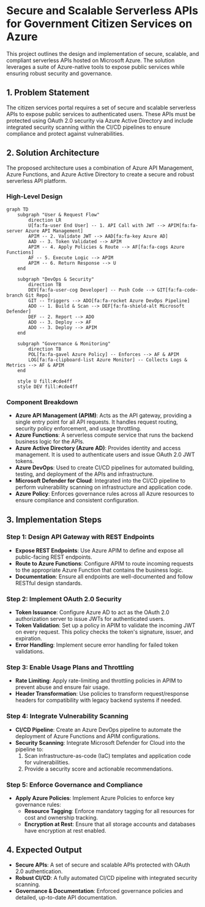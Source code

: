 # Secure and Scalable Serverless APIs for Government Citizen Services on Azure

This project outlines the design and implementation of secure, scalable, and compliant serverless APIs hosted on Microsoft Azure. The solution leverages a suite of Azure-native tools to expose public services while ensuring robust security and governance.

## 1. Problem Statement

The citizen services portal requires a set of secure and scalable serverless APIs to expose public services to authenticated users. These APIs must be protected using OAuth 2.0 security via Azure Active Directory and include integrated security scanning within the CI/CD pipelines to ensure compliance and protect against vulnerabilities.

## 2. Solution Architecture

The proposed architecture uses a combination of Azure API Management, Azure Functions, and Azure Active Directory to create a secure and robust serverless API platform.

### High-Level Design

```mermaid
graph TD
    subgraph "User & Request Flow"
        direction LR
        U[fa:fa-user End User] -- 1. API Call with JWT --> APIM[fa:fa-server Azure API Management]
        APIM -- 2. Validate JWT --> AAD[fa:fa-key Azure AD]
        AAD -- 3. Token Validated --> APIM
        APIM -- 4. Apply Policies & Route --> AF[fa:fa-cogs Azure Functions]
        AF -- 5. Execute Logic --> APIM
        APIM -- 6. Return Response --> U
    end

    subgraph "DevOps & Security"
        direction TB
        DEV[fa:fa-user-cog Developer] -- Push Code --> GIT[fa:fa-code-branch Git Repo]
        GIT -- Triggers --> ADO[fa:fa-rocket Azure DevOps Pipeline]
        ADO -- 1. Build & Scan --> DEF[fa:fa-shield-alt Microsoft Defender]
        DEF -- 2. Report --> ADO
        ADO -- 3. Deploy --> AF
        ADO -- 3. Deploy --> APIM
    end

    subgraph "Governance & Monitoring"
        direction TB
        POL[fa:fa-gavel Azure Policy] -- Enforces --> AF & APIM
        LOG[fa:fa-clipboard-list Azure Monitor] -- Collects Logs & Metrics --> AF & APIM
    end

    style U fill:#cde4ff
    style DEV fill:#cde4ff
```

### Component Breakdown

-   **Azure API Management (APIM)**: Acts as the API gateway, providing a single entry point for all API requests. It handles request routing, security policy enforcement, and usage throttling.
-   **Azure Functions**: A serverless compute service that runs the backend business logic for the APIs.
-   **Azure Active Directory (Azure AD)**: Provides identity and access management. It is used to authenticate users and issue OAuth 2.0 JWT tokens.
-   **Azure DevOps**: Used to create CI/CD pipelines for automated building, testing, and deployment of the APIs and infrastructure.
-   **Microsoft Defender for Cloud**: Integrated into the CI/CD pipeline to perform vulnerability scanning on infrastructure and application code.
-   **Azure Policy**: Enforces governance rules across all Azure resources to ensure compliance and consistent configuration.

## 3. Implementation Steps

### Step 1: Design API Gateway with REST Endpoints
-   **Expose REST Endpoints**: Use Azure APIM to define and expose all public-facing REST endpoints.
-   **Route to Azure Functions**: Configure APIM to route incoming requests to the appropriate Azure Function that contains the business logic.
-   **Documentation**: Ensure all endpoints are well-documented and follow RESTful design standards.

### Step 2: Implement OAuth 2.0 Security
-   **Token Issuance**: Configure Azure AD to act as the OAuth 2.0 authorization server to issue JWTs for authenticated users.
-   **Token Validation**: Set up a policy in APIM to validate the incoming JWT on every request. This policy checks the token's signature, issuer, and expiration.
-   **Error Handling**: Implement secure error handling for failed token validations.

### Step 3: Enable Usage Plans and Throttling
-   **Rate Limiting**: Apply rate-limiting and throttling policies in APIM to prevent abuse and ensure fair usage.
-   **Header Transformation**: Use policies to transform request/response headers for compatibility with legacy backend systems if needed.

### Step 4: Integrate Vulnerability Scanning
-   **CI/CD Pipeline**: Create an Azure DevOps pipeline to automate the deployment of Azure Functions and APIM configurations.
-   **Security Scanning**: Integrate Microsoft Defender for Cloud into the pipeline to:
    1.  Scan infrastructure-as-code (IaC) templates and application code for vulnerabilities.
    2.  Provide a security score and actionable recommendations.

### Step 5: Enforce Governance and Compliance
-   **Apply Azure Policies**: Implement Azure Policies to enforce key governance rules:
    -   **Resource Tagging**: Enforce mandatory tagging for all resources for cost and ownership tracking.
    -   **Encryption at Rest**: Ensure that all storage accounts and databases have encryption at rest enabled.

## 4. Expected Output

-   **Secure APIs**: A set of secure and scalable APIs protected with OAuth 2.0 authentication.
-   **Robust CI/CD**: A fully automated CI/CD pipeline with integrated security scanning.
-   **Governance & Documentation**: Enforced governance policies and detailed, up-to-date API documentation.
